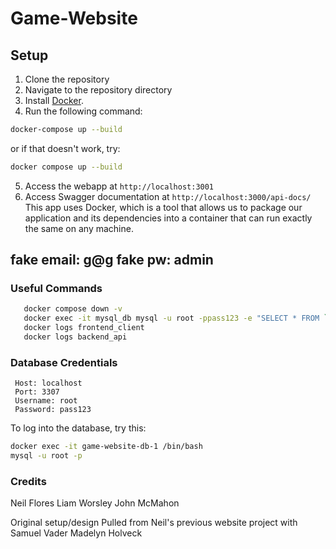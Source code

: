 # Game-Website
 
 ## Setup
 
 1. Clone the repository
 2. Navigate to the repository directory
 3. Install [Docker](https://docs.docker.com/get-docker/).
 4. Run the following command:
 
 ```bash
 docker-compose up --build
 ```
 
 or if that doesn't work, try:
 
 ```bash
 docker compose up --build
 ```
 
 5. Access the webapp at `http://localhost:3001`
 6. Access Swagger documentation at `http://localhost:3000/api-docs/`
 This app uses Docker, which is a tool that allows us to package our application and its dependencies into a container that can run exactly the same on any machine.
 
## fake email: g@g   fake pw: admin
 
### Useful Commands
 ```bash
    docker compose down -v                                                                 (removes build)
    docker exec -it mysql_db mysql -u root -ppass123 -e "SELECT * FROM `user`;" gamedb     (Displays User table)
    docker logs frontend_client
    docker logs backend_api
 ```
 ### Database Credentials
 
     Host: localhost
     Port: 3307
     Username: root
     Password: pass123
 
 To log into the database, try this:
     
 
 ```bash
 docker exec -it game-website-db-1 /bin/bash
 mysql -u root -p
 ```
 
 ### Credits
 
 Neil Flores
 Liam Worsley
 John McMahon

 Original setup/design Pulled from Neil's previous website project with
 Samuel Vader
 Madelyn Holveck

